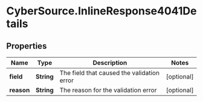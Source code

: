 # CyberSource.InlineResponse4041Details

## Properties
Name | Type | Description | Notes
------------ | ------------- | ------------- | -------------
**field** | **String** | The field that caused the validation error | [optional] 
**reason** | **String** | The reason for the validation error | [optional] 


